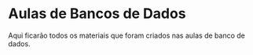 # Aulas de Bancos de Dados
Aqui ficarão todos os materiais que foram criados nas aulas de banco de dados.
